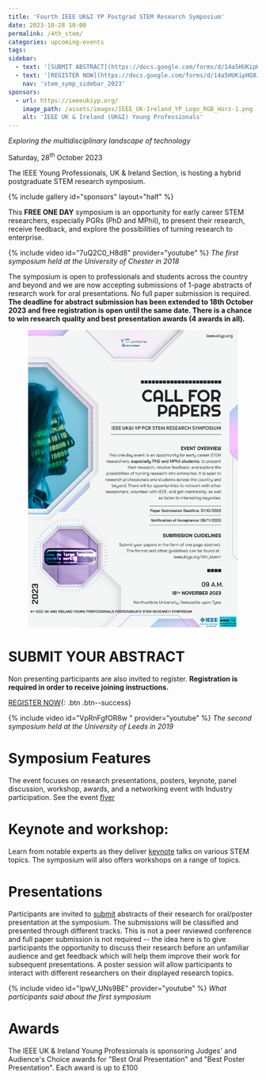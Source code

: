 ```yaml
---
title: 'Fourth IEEE UK&I YP Postgrad STEM Research Symposium'
date: 2023-10-28 10:00
permalink: /4th_stem/
categories: upcoming-events
tags:
sidebar:
  - text: '[SUBMIT ABSTRACT](https://docs.google.com/forms/d/14a5HUKipHQ8JKVHjiPbfj4F5vDLkF4p--VzIGqOMnRU/viewform){: .btn .btn--success}'
  - text: '[REGISTER NOW](https://docs.google.com/forms/d/14a5HUKipHQ8JKVHjiPbfj4F5vDLkF4p--VzIGqOMnRU/viewform){: .btn .btn--success}'
    nav: 'stem_symp_sidebar_2023'
sponsors:
  - url: https://ieeeukiyp.org/
    image_path: /assets/images/IEEE_UK-Ireland_YP_Logo_RGB_Horz-1.png
    alt: 'IEEE UK & Ireland (UK&I) Young Professionals'
---
```


_Exploring the multidisciplinary landscape of technology_

Saturday, 28<sup>th</sup> October 2023

The IEEE Young Professionals, UK & Ireland Section, is hosting a hybrid postgraduate STEM research symposium.

{% include gallery id="sponsors" layout="half" %}

This **FREE ONE DAY** symposium is an opportunity for early career STEM researchers, especially PGRs (PhD and MPhil), to present their research, receive feedback, and explore the possibilities of turning research to enterprise.

{% include video id="7uQ2C0_H8d8" provider="youtube" %}
_The first symposium held at the University of Chester in 2018_

The symposium is open to professionals and students across the country and beyond and we are now accepting submissions of 1-page abstracts of research work for oral presentations. No full paper submission is required. **The deadline for abstract submission has been extended to 18th October 2023 and free registration is open until the same date. There is a chance to win research quality and best presentation awards (4 awards in all).**

<figure>
	<img src="/assets/images/4th_stem/4thstemcfp.jpg">
</figure>


# SUBMIT YOUR ABSTRACT

Non presenting participants are also invited to register. **Registration is required in order to receive joining instructions.**

[REGISTER NOW](https://docs.google.com/forms/d/14a5HUKipHQ8JKVHjiPbfj4F5vDLkF4p--VzIGqOMnRU/viewform){: .btn .btn--success}

{% include video id="VpRnFgfOR8w " provider="youtube" %}
_The second symposium held at the University of Leeds in 2019_

# Symposium Features

The event focuses on research presentations, posters, keynote, panel discussion, workshop, awards, and a networking event with Industry participation. See the event [flyer](assets/images/4th_stem/flyerland.jpeg)

# Keynote and workshop:

Learn from notable experts as they deliver [keynote](https://ieeeukiyp.org/) talks on various STEM topics. The symposium will also offers workshops on a range of topics.

# Presentations

Participants are invited to [submit](https://docs.google.com/forms/d/14a5HUKipHQ8JKVHjiPbfj4F5vDLkF4p--VzIGqOMnRU/viewform) abstracts of their research for oral/poster presentation at the symposium. The submissions will be classified and presented through different tracks. This is not a peer reviewed conference and full paper submission is not required -- the idea here is to give participants the opportunity to discuss their research before an unfamiliar audience and get feedback which will help them improve their work for subsequent presentations. A poster session will allow participants to interact with different researchers on their displayed research topics.

{% include video id="IpwV_UNs9BE" provider="youtube" %}
_What participants said about the first symposium_


# Awards

The IEEE UK & Ireland Young Professionals is sponsoring Judges' and Audience's Choice awards for "Best Oral Presentation" and "Best Poster Presentation". Each award is up to £100
